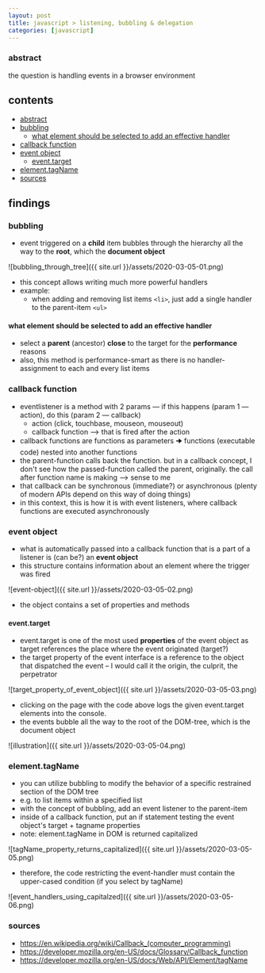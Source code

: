 ```yaml
---
layout: post
title: javascript > listening, bubbling & delegation
categories: [javascript]
---
```

### abstract
the question is handling events in a browser environment

## contents
<!-- TOC -->

- [abstract](#abstract)
- [bubbling](#bubbling)
    - [what element should be selected to add an effective handler](#what-element-should-be-selected-to-add-an-effective-handler)
- [callback function](#callback-function)
- [event object](#event-object)
    - [event.target](#eventtarget)
- [element.tagName](#elementtagname)
- [sources](#sources)

<!-- /TOC -->

## findings
### bubbling
* event triggered on a **child** item bubbles through the hierarchy all the way to the **root**, which the **document object**
 
![bubbling_through_tree]({{ site.url }}/assets/2020-03-05-01.png) 
 
* this concept allows writing much more powerful handlers
* example: 
    * when adding and removing list items `<li>`, just add a single handler to the parent-item `<ul>`
 
#### what element should be selected to add an effective handler
* select a **parent** (ancestor) **close** to the target for the **performance** reasons
* also, this method is performance-smart as there is no handler-assignment to each and every list items
 
### callback function
* eventlistener is a method with 2 params — if this happens (param 1 — action), do this (param 2 — callback)
    * action (click, touchbase, mouseon, mouseout)
    * callback function --> that is fired after the action
* callback functions are functions as parameters 🠊 functions (executable code) nested into another functions
* the parent-function calls back the function. but in a callback concept, I don't see how the passed-function called the parent, originally. the call after function name is making --> sense to me
* that callback can be synchronous (immediate?) or asynchronous (plenty of modern APIs depend on this way of doing things) 
* in this context, this is how it is with event listeners, where callback functions are executed asynchronously
 
### event object
* what is automatically passed into a callback function that is a part of a listener is (can be?) an **event object**
* this structure contains information about an element where the trigger was fired
 
![event-object]({{ site.url }}/assets/2020-03-05-02.png) 
 
* the object contains a set of properties and methods 
 
#### event.target
* event.target is one of the most used **properties** of the event object as target references the place where the event originated (target?)
* the target property of the event interface is a reference to the object that dispatched the event – I would call it the origin, the culprit, the perpetrator 
 
![target_property_of_event_object]({{ site.url }}/assets/2020-03-05-03.png) 
 
* clicking on the page with the code above logs the given event.target elements into the console. 
* the events bubble all the way to the root of the DOM-tree, which is the document object
 
![illustration]({{ site.url }}/assets/2020-03-05-04.png) 
 
 
### element.tagName
* you can utilize bubbling to modify the behavior of a specific restrained section of the DOM tree
* e.g. to list items within a specified list
* with the concept of bubbling, add an event listener to the parent-item
* inside of a callback function, put an if statement testing the event object's target + tagname properties 
* note: element.tagName in DOM is returned capitalized
 
![tagName_property_returns_capitalized]({{ site.url }}/assets/2020-03-05-05.png) 
 
* therefore, the code restricting the event-handler must contain the upper-cased condition (if you select by tagName)
 
![event_handlers_using_capitalzed]({{ site.url }}/assets/2020-03-05-06.png) 
 
### sources
* <https://en.wikipedia.org/wiki/Callback_(computer_programming)>
* <https://developer.mozilla.org/en-US/docs/Glossary/Callback_function>
* <https://developer.mozilla.org/en-US/docs/Web/API/Element/tagName>